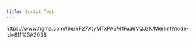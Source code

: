 ```yaml
---
title: Script Test
---
```

<div id='figma-url'>https://www.figma.com/file/YF27XtyMTxPA3MfFua6VQJzK/Merlint?node-id=811%3A2038 </div>
